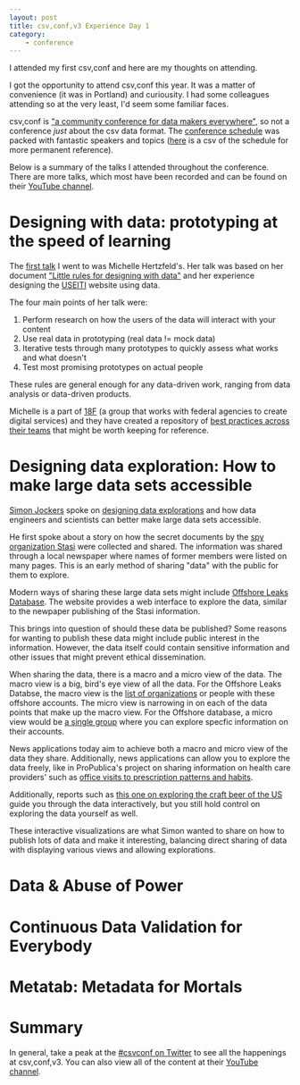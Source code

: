 ```yaml
---
layout: post
title: csv,conf,v3 Experience Day 1
category:
    - conference
---
```


I attended my first csv,conf and here are my thoughts on attending.

<!--break-->

I got the opportunity to attend csv,conf this year. It was a matter of
convenience (it was in Portland) and curiousity. I had some colleagues
attending so at the very least, I'd seem some familiar faces.

csv,conf is ["a community conference for data makers everywhere"][csvconf], so
not a conference *just* about the csv data format. The [conference
schedule][schd] was packed with fantastic speakers and topics ([here][ghschd]
is a csv of the schedule for more permanent reference).

Below is a summary of the talks I attended throughout the conference. There are
more talks, which most have been recorded and can be found on their [YouTube
channel][yt].

[csvconf]: https://csvconf.com/
[schd]: https://csvconf.com/speakers/
[ghschd]: https://github.com/csvconf/csvconf.com/blob/gh-pages/_data/2017_schedule.csv
[yt]: https://www.youtube.com/playlist?list=PLg5zZXwt2ZW5UIz13oI56vfZjF6mvpIXN

Designing with data: prototyping at the speed of learning
=========================================================

The [first talk][designdata] I went to was Michelle Hertzfeld's. Her talk was
based on her document ["Little rules for designing with data"][designWithData]
and her experience designing the [USEITI][useiti] website using data.

The four main points of her talk were:

1. Perform research on how the users of the data will interact with your
   content
2. Use real data in prototyping (real data != mock data)
3. Iterative tests through many prototypes to quickly assess what works and
   what doesn't
4. Test most promising prototypes on actual people

These rules are general enough for any data-driven work, ranging from data
analysis or data-driven products.

Michelle is a part of [18F][18f] (a group that works with federal agencies to
create digital services) and they have created a repository of [best practices
across their teams][18fteams] that might be worth keeping for reference.

[designdata]: https://youtu.be/619Q4TPr3LQ
[designWithData]: https://github.com/18F/doi-extractives-data/wiki/Little-rules-for-designing-with-data
[useiti]: https://useiti.doi.gov/
[18f]: https://18f.gsa.gov/
[18fteams]: https://guides.18f.gov/

Designing data exploration: How to make large data sets accessible
==================================================================

[Simon Jockers][jockers] spoke on [designing data explorations][jockerstalk]
and how data engineers and scientists can better make large data sets
accessible.

He first spoke about a story on how the secret documents by the [spy
organization Stasi][stasi] were collected and shared. The information was
shared through a local newspaper where names of former members were listed on
many pages. This is an early method of sharing "data" with the public for them
to explore.

Modern ways of sharing these large data sets might include [Offshore Leaks
Database][icij]. The website provides a web interface to explore the data,
similar to the newpaper publishing of the Stasi information.

This brings into question of should these data be published? Some reasons for
wanting to publish these data might include public interest in the information.
However, the data itself could contain sensitive information and other issues
that might prevent ethical dissemination.

When sharing the data, there is a macro and a micro view of the data. The macro
view is a big, bird's eye view of all the data. For the Offshore Leaks Databse,
the macro view is the [list of organizations][listgroups] or people with these
offshore accounts.  The micro view is narrowing in on each of the data points
that make up the macro view. For the Offshore database, a micro view would be
[a single group][individualgroup] where you can explore specfic information on
their accounts.

News applications today aim to achieve both a macro and micro view of the data
they share. Additionally, news applications can allow you to explore the data
freely, like in ProPublica's project on sharing information on health care
providers' such as [office visits to prescription patterns and habits][vitals].

Additionally, reports such as [this one on exploring the craft beer of the
US][craftbeer] guide you through the data interactively, but you still hold
control on exploring the data yourself as well.

These interactive visualizations are what Simon wanted to share on how to
publish lots of data and make it interesting, balancing direct sharing of data
with displaying various views and allowing explorations.

[jockers]: https://twitter.com/sjockers
[jockerstalk]: https://youtu.be/LoQooGO50iM
[stasi]: https://en.wikipedia.org/wiki/Stasi
[icij]: https://offshoreleaks.icij.org/
[listgroups]: https://offshoreleaks.icij.org/search?q=Group
[individualgroup]: https://offshoreleaks.icij.org/nodes/10180952
[vitals]: https://projects.propublica.org/vital-signs/
[craftbeer]: https://pudding.cool/2017/04/beer/

Data & Abuse of Power
=====================

Continuous Data Validation for Everybody
========================================

Metatab: Metadata for Mortals
=============================

Summary
=======

In general, take a peak at the [#csvconf on Twitter][hashtag] to see all the
happenings at csv,conf,v3. You can also view all of the content at their
[YouTube channel][yt].

[hashtag]: https://twitter.com/hashtag/csvconf
